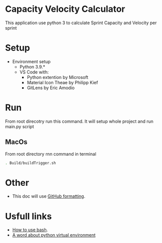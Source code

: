 # Capacity Velocity Calculator
This application use python 3 to calculate Sprint Capacity and Velocity per sprint

# Setup
* Environment setup
    - Python 3.9.*
    - VS Code with:
        - Python extention by Microsoft
        - Material Icon Theae by Philipp Kief
        - GitLens by Eric Amodio


# Run
From root direcotry run this command. It will setup whole project and run main.py script
## MacOs
From root directory rnn command in terminal
```bash
. Build/buildTrigger.sh
```


# Other
* This doc will use [GitHub formatting](https://docs.github.com/en/github/writing-on-github/getting-started-with-writing-and-formatting-on-github/basic-writing-and-formatting-syntax).

# Usfull links
* [How to use bash](https://linuxhint.com/30_bash_script_examples/#t1).
* [A word about python virtual environment](https://www.recurse.com/blog/14-there-is-no-magic-virtualenv-edition)